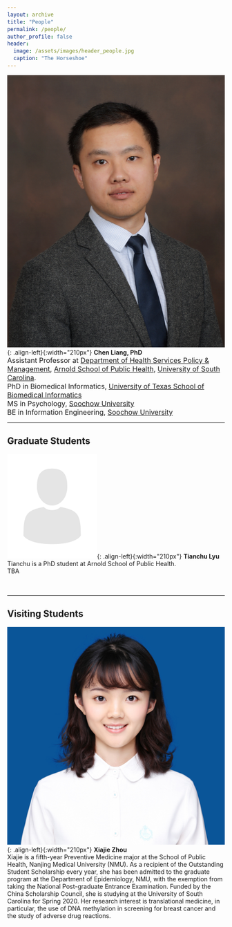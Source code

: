 ```yaml
---
layout: archive
title: "People"
permalink: /people/
author_profile: false
header:
  image: /assets/images/header_people.jpg
  caption: "The Horseshoe"
---
```


![image-left](/assets/images/avatar_ChenLiang.jpg){: .align-left}{:width="210px"}
**Chen Liang, PhD**<br/>
<span style="font-size:12pt"> Assistant Professor at [Department of Health Services Policy & Management](https://www.sc.edu/study/colleges_schools/public_health/study/areas_of_study/health_services_policy_and_management/index.php), [Arnold School of Public Health](https://www.sc.edu/study/colleges_schools/public_health/index.php), [University of South Carolina](https://sc.edu).</span><br/>
<span style="font-size:12pt"> PhD in Biomedical Informatics, [University of Texas School of Biomedical Informatics](https://sbmi.uth.edu) </span><br/>
<span style="font-size:12pt"> MS in Psychology, [Soochow University](http://eng.suda.edu.cn) </span><br/>
<span style="font-size:12pt"> BE in Information Engineering, [Soochow University](http://eng.suda.edu.cn) </span>

---
## Graduate Students
![image-left](/assets/images/avatar.png){: .align-left}{:width="210px"}
**Tianchu Lyu**<br/>
Tianchu is a PhD student at Arnold School of Public Health. <br/>
TBA<br/>
<br/>
<br/>

---
## Visiting Students
![image-left](/assets/images/avatar_XiajieZhou.jpg){: .align-left}{:width="210px"}
**Xiajie Zhou**<br/>
Xiajie is a fifth-year Preventive Medicine major at the School of Public Health, Nanjing Medical University (NMU). As a recipient of the Outstanding Student Scholarship every year, she has been admitted to the graduate program at the Department of Epidemiology, NMU, with the exemption from taking the National Post-graduate Entrance Examination. Funded by the China Scholarship Council, she is studying at the University of South Carolina for Spring 2020. Her research interest is translational medicine, in particular, the use of DNA methylation in screening for breast cancer and the study of adverse drug reactions.<br/>